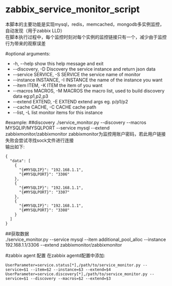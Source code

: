 zabbix_service_monitor_script
=============================
本脚本的主要功能是实现mysql，redis，memcached，mongodb多实例监控，自动发现（用于zabbix LLD）  
在脚本执行过程中，每个监控时刻对每个实例的监控链接只有一个，减少由于监控行为带来的观察误差


#optional arguments:
*  -h, --help            show this help message and exit
*  --discovery, -D       Discovery the service instance and return json data
*  --service SERVICE, -S SERVICE the service name of monitor
*  --instance INSTANCE, -I INSTANCE the name of the instance you want
*  --item ITEM, -K ITEM  the item of you want
*  --macros MACROS, -M MACROS the macro list, used to build discovery data eg:p1,p2,p3
*  --extend EXTEND, -E EXTEND extend args eg. p/p1/p2
*  --cache CACHE, -C CACHE cache path
*  --list, -L            list monitor items for this instance

  
#example:
##discovery
    ./service_monitor.py --discovery --macros MYSQLIP/MYSQLPORT --service mysql --extend zabbixmonitor/zabbixmonitor
zabbixmonitor为监控用账户密码，若此用户链接失败会尝试寻找sock文件进行连接  
输出如下:
    
    {
      "data": [
        {
          "{#MYSQLIP}": "192.168.1.1",
          "{#MYSQLPORT}": "3306"
        },
        {
          "{#MYSQLIP}": "192.168.1.1",
          "{#MYSQLPORT}": "3307"
        },
        {
          "{#MYSQLIP}": "192.168.1.1",
          "{#MYSQLPORT}": "3308"
        }
      ]
    }
##获取数据    
    ./service_monitor.py --service mysql --item additional_pool_alloc --instance 192.168.1.1/3306 --extend zabbixmonitor/zabbixmonitor
   
#zabbix agent 配置
在zabbix agentd配置中添加:
    
    UserParameter=service.status[*],/path/to/service_monitor.py --service=$1 --item=$2 --instance=$3 --extend=$4
    UserParameter=service.discovery[*],/path/to/service_monitor.py --service=$1 --discovery --macros=$2 --extend=$3
